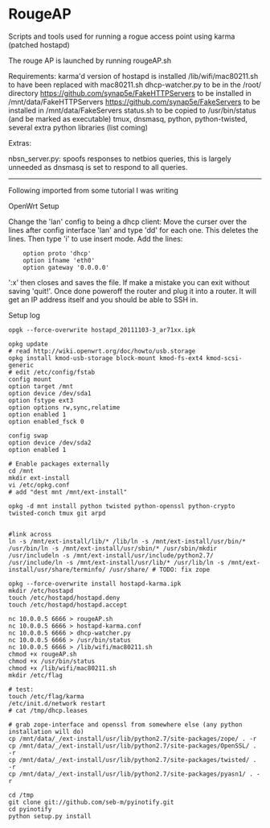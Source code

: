 RougeAP
===========

Scripts and tools used for running a rogue access point using karma (patched hostapd)

The rouge AP is launched by running rougeAP.sh

Requirements:
karma'd version of hostapd is installed
/lib/wifi/mac80211.sh to have been replaced with mac80211.sh
dhcp-watcher.py to be in the /root/ directory
https://github.com/synap5e/FakeHTTPServers to be installed in /mnt/data/FakeHTTPServers
https://github.com/synap5e/FakeServers to be installed in /mnt/data/FakeServers
status.sh to be copied to /usr/bin/status (and be marked as executable)
tmux, dnsmasq, python, python-twisted, several extra python libraries (list coming)

Extras:

nbsn_server.py:		spoofs responses to netbios queries, this is largely unneeded as dnsmasq is set to respond to all queries.


---
Following imported from some tutorial I was writing

OpenWrt Setup

Change the 'lan' config to being a dhcp client:
Move the curser over the lines after config interface 'lan' and type 'dd' for each one. This deletes the lines. Then type 'i' to use insert mode. Add the lines:

        option proto 'dhcp'
        option ifname 'eth0'
        option gateway '0.0.0.0'
'<esc>:x<enter>' then closes and saves the file. If make a mistake you can exit without saving '<esc>quit!<enter>'. Once done poweroff the router and plug it into a router. It will get an IP address itself and you should be able to SSH in.


Setup log
```
opgk --force-overwrite hostapd_20111103-3_ar71xx.ipk

opkg update
# read http://wiki.openwrt.org/doc/howto/usb.storage
opkg install kmod-usb-storage block-mount kmod-fs-ext4 kmod-scsi-generic
# edit /etc/config/fstab
config mount
option target /mnt
option device /dev/sda1
option fstype ext3
option options rw,sync,relatime
option enabled 1
option enabled_fsck 0

config swap
option device /dev/sda2
option enabled 1

# Enable packages externally
cd /mnt
mkdir ext-install
vi /etc/opkg.conf
# add "dest mnt /mnt/ext-install"

opkg -d mnt install python twisted python-openssl python-crypto twisted-conch tmux git arpd


#link across
ln -s /mnt/ext-install/lib/* /lib/ln -s /mnt/ext-install/usr/bin/* /usr/bin/ln -s /mnt/ext-install/usr/sbin/* /usr/sbin/mkdir /usr/includeln -s /mnt/ext-install/usr/include/python2.7/ /usr/include/ln -s /mnt/ext-install/usr/lib/* /usr/lib/ln -s /mnt/ext-install/usr/share/terminfo/ /usr/share/ # TODO: fix zope

opkg --force-overwrite install hostapd-karma.ipk
mkdir /etc/hostapd
touch /etc/hostapd/hostapd.deny
touch /etc/hostapd/hostapd.accept

nc 10.0.0.5 6666 > rougeAP.sh
nc 10.0.0.5 6666 > hostapd-karma.conf
nc 10.0.0.5 6666 > dhcp-watcher.py
nc 10.0.0.5 6666 > /usr/bin/status
nc 10.0.0.5 6666 > /lib/wifi/mac80211.sh
chmod +x rougeAP.sh
chmod +x /usr/bin/status
chmod +x /lib/wifi/mac80211.sh
mkdir /etc/flag

# test:
touch /etc/flag/karma
/etc/init.d/network restart
# cat /tmp/dhcp.leases

# grab zope-interface and openssl from somewhere else (any python installation will do)
cp /mnt/data/_/ext-install/usr/lib/python2.7/site-packages/zope/ . -r
cp /mnt/data/_/ext-install/usr/lib/python2.7/site-packages/OpenSSL/ . -r
cp /mnt/data/_/ext-install/usr/lib/python2.7/site-packages/twisted/ . -r
cp /mnt/data/_/ext-install/usr/lib/python2.7/site-packages/pyasn1/ . -r

cd /tmp
git clone git://github.com/seb-m/pyinotify.git
cd pyinotify
python setup.py install
```
